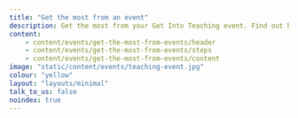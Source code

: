 ```yaml
---
title: "Get the most from an event"
description: Get the most from your Get Into Teaching event. Find out how to prepare, questions to ask, and where to find the experts you want to talk to.
content:
    - content/events/get-the-most-from-events/header
    - content/events/get-the-most-from-events/steps
    - content/events/get-the-most-from-events/content
image: "static/content/events/teaching-event.jpg"
colour: "yellow"
layout: "layouts/minimal"
talk_to_us: false
noindex: true
---
```

